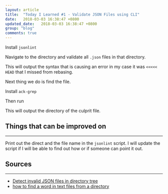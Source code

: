 ```yaml
---
layout: article
title:  "Today I Learned #1 - Validate JSON Files using CLI"
date:   2018-03-03 16:38:47 +0800
updated_date:   2018-03-03 16:38:47 +0800
group: "blog"
comments: true
---
```

Install `jsonlint`
<script src="https://gist.github.com/iamdevlinph/e01b549ed51d7334f03483ecae1149e9.js?file=install-jsonlint.sh" type="text/javascript"></script>

Navigate to the directory and validate all `.json` files in that directory.
<script src="https://gist.github.com/iamdevlinph/e01b549ed51d7334f03483ecae1149e9.js?file=use-jsonlint.sh" type="text/javascript"></script>

This will output the syntax that is causing an error in my case it was `<<<<< HEAD` that I missed from rebasing.

Next thing we do is find the file.

Install `ack-grep`
<script src="https://gist.github.com/iamdevlinph/e01b549ed51d7334f03483ecae1149e9.js?file=install-ack-grep.sh" type="text/javascript"></script>
Then run
<script src="https://gist.github.com/iamdevlinph/e01b549ed51d7334f03483ecae1149e9.js?file=use-ack-grep.sh" type="text/javascript"></script>

This will output the directory of the culprit file.

## Things that can be improved on
<hr class='divider--fade' />

Print out the direct and the file name in the `jsonlint` script. I will update the script if I will be able to find out how or if someone can point it out.

## Sources
<hr class='divider--fade' />

- [Detect invalid JSON files in directory tree](https://superuser.com/a/699897/678407)
- [how to find a word in text files from a directory](https://askubuntu.com/a/462279/634714)
